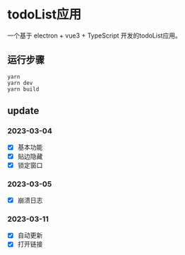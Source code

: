 # todoList应用

一个基于 electron + vue3 + TypeScript 开发的todoList应用。


## 运行步骤

```
yarn
yarn dev
yarn build
```
## update
### 2023-03-04
- [x] 基本功能
- [x] 贴边隐藏
- [x] 锁定窗口

### 2023-03-05
- [x] 崩溃日志

### 2023-03-11
- [x] 自动更新
- [x] 打开链接
